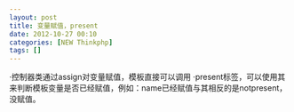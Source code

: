 ```yaml
---
layout: post
title: 变量赋值，present
date: 2012-10-27 00:10
categories: [NEW Thinkphp]
tags: []
---
```

·控制器类通过assign对变量赋值，模板直接可以调用
·present标签，可以使用其来判断模板变量是否已经赋值，例如：<present name = "name">name已经赋值</present>与其相反的是notpresent，没赋值。
